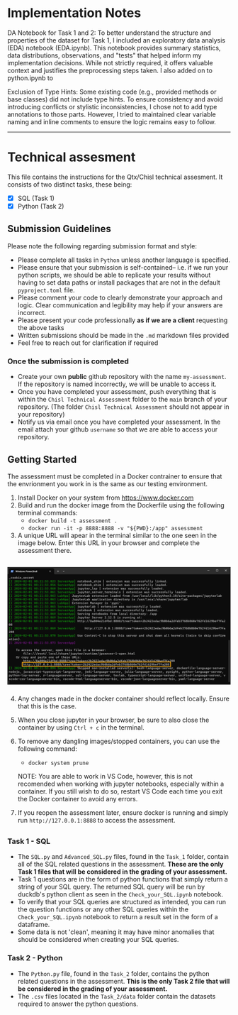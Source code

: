 # Implementation Notes

DA Notebook for Task 1 and 2:
To better understand the structure and properties of the dataset for Task 1, I included an exploratory data analysis (EDA) notebook (EDA.ipynb). This notebook provides summary statistics, data distributions, observations, and "tests" that helped inform my implementation decisions. While not strictly required, it offers valuable context and justifies the preprocessing steps taken. I also added on to python.ipynb to 

Exclusion of Type Hints:
Some existing code (e.g., provided methods or base classes) did not include type hints. To ensure consistency and avoid introducing conflicts or stylistic inconsistencies, I chose not to add type annotations to those parts. However, I tried to maintained clear variable naming and inline comments to ensure the logic remains easy to follow.

---

# Technical assesment

This file contains the instructions for the Qtx/Chisl technical assesment.
It consists of two distinct tasks, these being:

- [X] SQL (Task 1)
- [X] Python (Task 2)

## Submission Guidelines

Please note the following regarding submission format and style:

- Please complete all tasks in `Python` unless another language is specified.
- Please ensure that your submission is self-contained– i.e. if we run your python scripts, we should be able to replicate your results without having to set data paths or install packages that are not in the default `pyproject.toml` file.
- Please comment your code to clearly demonstrate your approach and logic. Clear communication and legibility may help if your answers are incorrect.
- Please present your code professionally **as if we are a client** requesting the above tasks
- Written submissions should be made in the `.md` markdown files provided
- Feel free to reach out for clarification if required

### Once the submission is completed

- Create your own **public** github repository with the name `my-assessment`. If the repository is named incorrectly, we will be unable to access it.
- Once you have completed your assessment, push everything that is within the `Chisl Technical Assessment` folder to the `main` branch of your repository. (The folder `Chisl Technical Assessment` should not appear in your repository)
- Notify us via email once you have completed your assessment. In the email attach your github `username` so that we are able to access your repository.

## Getting Started

The assessment must be completed in a Docker contrainer to ensure that the envrionment you work in is the same as our testing environment.

1. Install Docker on your system from https://www.docker.com
2. Build and run the docker image from the Dockerfile using the following terminal commands:
   - `docker build -t assessment .`
   - `docker run -it -p 8888:8888 -v "${PWD}:/app" assessment`
3. A unique URL will apear in the terminal similar to the one seen in the image below. Enter this URL in your browser and complete the assessment there.

## ![Alt text](<jupyter URL.png>)

4. Any changes made in the docker container should reflect locally. Ensure that this is the case.
5. When you close jupyter in your browser, be sure to also close the container by using `Ctrl + c` in the terminal.
6. To remove any dangling images/stopped containers, you can use the following command:

   - `docker system prune`

   NOTE: You are able to work in VS Code, however, this is not recomended when working with jupyter notebooks, especially within a container. If you still wish to do so, restart VS Code each time you exit the Docker container to avoid any errors.

7. If you reopen the assessment later, ensure docker is running and simply run `http://127.0.0.1:8888` to access the assessment.

##

### Task 1 - SQL

- The `SQL.py` and `Advanced_SQL.py` files, found in the `Task_1` folder, contain all of the SQL related questions in the assessment. **These are the only Task 1 files that will be considered in the grading of your assessment.**
- Task 1 questions are in the form of python functions that simply return a string of your SQL query. The returned SQL query will be run by duckdb's python client as seen in the `Check_your_SQL.ipynb` notebook.
- To verify that your SQL queries are structured as intended, you can run the question functions or any other SQL queries within the `Check_your_SQL.ipynb` notebook to return a result set in the form of a dataframe.
- Some data is not 'clean', meaning it may have minor anomalies that should be considered when creating your SQL queries.

### Task 2 - Python

- The `Python.py` file, found in the `Task_2` folder, contains the python related questions in the assessment. **This is the only Task 2 file that will be considered in the grading of your assessment.**
- The `.csv` files located in the `Task_2/data` folder contain the datasets required to answer the python questions.